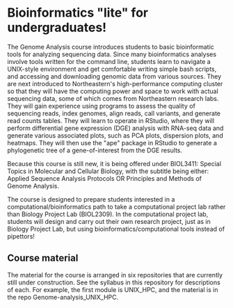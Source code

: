 # Bioinformatics "lite" for undergraduates!
The Genome Analysis course introduces students to basic bioinformatic tools for analyzing sequencing data. Since many bioinformatics analyses involve tools written for the command line, students learn to navigate a UNIX-style environment and get comfortable writing simple bash scripts, and accessing and downloading genomic data from various sources. They are next introduced to Northeastern's high-performance computing cluster so that they will have the computing power and space to work with actual sequencing data, some of which comes from Northeastern research labs. They will gain experience using programs to assess the quality of sequencing reads, index genomes, align reads, call variants, and generate read counts tables. They will learn to operate in RStudio, where they will perform differential gene expression (DGE) analysis with RNA-seq data and generate various associated plots, such as PCA plots, dispersion plots, and heatmaps. They will then use the "ape" package in RStudio to generate a phylogenetic tree of a gene-of-interest from the DGE results. 

Because this course is still new, it is being offered under BIOL3411: Special Topics in Molecular and Cellular Biology, with the subtitle being either: Applied Sequence Analysis Protocols OR Principles and Methods of Genome Analysis.

The course is designed to prepare students interested in a computational/bioinformatics path to take a computational project lab rather than Biology Project Lab (BIOL2309). In the computational project lab, students will design and carry out their own research project, just as in Biology Project Lab, but using bioinformatics/computational tools instead of pipettors!

## Course material
The material for the course is arranged in six repositories that are currently still under construction. See the syllabus in this repository for descriptions of each. For example, the first module is UNIX_HPC, and the material is in the repo Genome-analysis_UNIX_HPC.
